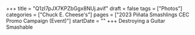 +++
title = "Q1zI7pJX7KPZbGgx8NUj.avif"
draft = false
tags = ["Photos"]
categories = ["Chuck E. Cheese's"]
pages = ["2023 Piñata Smashlings CEC Promo Campaign (Event)"]
startDate = ""
+++
Destroying a Guitar Smashable
